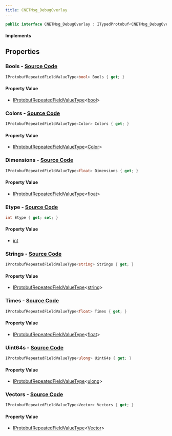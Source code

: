 ```yaml
---
title: CNETMsg_DebugOverlay
---
```


```csharp
public interface CNETMsg_DebugOverlay : ITypedProtobuf<CNETMsg_DebugOverlay>, INativeHandle, INetMessage<CNETMsg_DebugOverlay>, IDisposable
```

#### Implements

## Properties

### **Bools** - [Source Code](https://github.com/swiftly-solution/swiftlys2/blob/main/managed/src/SwiftlyS2.Generated/Protobufs/Interfaces/CNETMsg_DebugOverlay.cs#L33)

```csharp
IProtobufRepeatedFieldValueType<bool> Bools { get; }
```

#### Property Value

- [IProtobufRepeatedFieldValueType](/docs/api/shared/netmessages/iprotobufrepeatedfieldvaluetype-1)<[bool](https://learn.microsoft.com/dotnet/api/system.boolean)>

### **Colors** - [Source Code](https://github.com/swiftly-solution/swiftlys2/blob/main/managed/src/SwiftlyS2.Generated/Protobufs/Interfaces/CNETMsg_DebugOverlay.cs#L24)

```csharp
IProtobufRepeatedFieldValueType<Color> Colors { get; }
```

#### Property Value

- [IProtobufRepeatedFieldValueType](/docs/api/shared/netmessages/iprotobufrepeatedfieldvaluetype-1)<[Color](/docs/api/shared/natives/color)>

### **Dimensions** - [Source Code](https://github.com/swiftly-solution/swiftlys2/blob/main/managed/src/SwiftlyS2.Generated/Protobufs/Interfaces/CNETMsg_DebugOverlay.cs#L27)

```csharp
IProtobufRepeatedFieldValueType<float> Dimensions { get; }
```

#### Property Value

- [IProtobufRepeatedFieldValueType](/docs/api/shared/netmessages/iprotobufrepeatedfieldvaluetype-1)<[float](https://learn.microsoft.com/dotnet/api/system.single)>

### **Etype** - [Source Code](https://github.com/swiftly-solution/swiftlys2/blob/main/managed/src/SwiftlyS2.Generated/Protobufs/Interfaces/CNETMsg_DebugOverlay.cs#L18)

```csharp
int Etype { get; set; }
```

#### Property Value

- [int](https://learn.microsoft.com/dotnet/api/system.int32)

### **Strings** - [Source Code](https://github.com/swiftly-solution/swiftlys2/blob/main/managed/src/SwiftlyS2.Generated/Protobufs/Interfaces/CNETMsg_DebugOverlay.cs#L39)

```csharp
IProtobufRepeatedFieldValueType<string> Strings { get; }
```

#### Property Value

- [IProtobufRepeatedFieldValueType](/docs/api/shared/netmessages/iprotobufrepeatedfieldvaluetype-1)<[string](https://learn.microsoft.com/dotnet/api/system.string)>

### **Times** - [Source Code](https://github.com/swiftly-solution/swiftlys2/blob/main/managed/src/SwiftlyS2.Generated/Protobufs/Interfaces/CNETMsg_DebugOverlay.cs#L30)

```csharp
IProtobufRepeatedFieldValueType<float> Times { get; }
```

#### Property Value

- [IProtobufRepeatedFieldValueType](/docs/api/shared/netmessages/iprotobufrepeatedfieldvaluetype-1)<[float](https://learn.microsoft.com/dotnet/api/system.single)>

### **Uint64s** - [Source Code](https://github.com/swiftly-solution/swiftlys2/blob/main/managed/src/SwiftlyS2.Generated/Protobufs/Interfaces/CNETMsg_DebugOverlay.cs#L36)

```csharp
IProtobufRepeatedFieldValueType<ulong> Uint64s { get; }
```

#### Property Value

- [IProtobufRepeatedFieldValueType](/docs/api/shared/netmessages/iprotobufrepeatedfieldvaluetype-1)<[ulong](https://learn.microsoft.com/dotnet/api/system.uint64)>

### **Vectors** - [Source Code](https://github.com/swiftly-solution/swiftlys2/blob/main/managed/src/SwiftlyS2.Generated/Protobufs/Interfaces/CNETMsg_DebugOverlay.cs#L21)

```csharp
IProtobufRepeatedFieldValueType<Vector> Vectors { get; }
```

#### Property Value

- [IProtobufRepeatedFieldValueType](/docs/api/shared/netmessages/iprotobufrepeatedfieldvaluetype-1)<[Vector](/docs/api/shared/natives/vector)>


